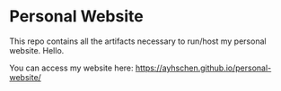 # Personal Website
This repo contains all the artifacts necessary to run/host my personal website. Hello.

You can access my website here: https://ayhschen.github.io/personal-website/
